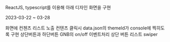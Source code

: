 ReactJS, typescript를 이용해 아래 디자인 화면을 구현

2023-03-22 ~ 03-28

화면에 컨첸츠 리스트 노출
컨텐츠 클릭시 data.json의 themeld가 console에 찍히도록 구현
상단버튼과 하단버튼 GNB의 on/off 이벤트처리
상단 버튼 리스트 swiper
